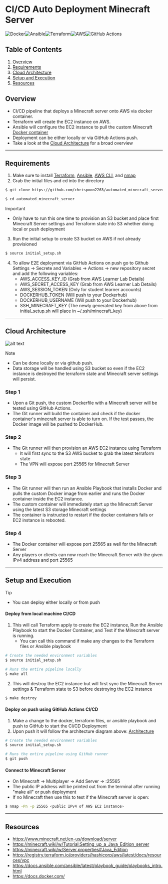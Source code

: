 
# CI/CD Auto Deployment Minecraft Server
![Docker](https://img.shields.io/badge/docker-%230db7ed.svg?style=for-the-badge&logo=docker&logoColor=white)![Ansible](https://img.shields.io/badge/ansible-%231A1918.svg?style=for-the-badge&logo=ansible&logoColor=white)![Terraform](https://img.shields.io/badge/terraform-%235835CC.svg?style=for-the-badge&logo=terraform&logoColor=white)![AWS](https://img.shields.io/badge/AWS-%23FF9900.svg?style=for-the-badge&logo=amazon-aws&logoColor=white)![GitHub Actions](https://img.shields.io/badge/github%20actions-%232671E5.svg?style=for-the-badge&logo=githubactions&logoColor=white)

## Table of Contents
1. [Overview](#overview)
2. [Requirements](#requirements)
3. [Cloud Architecture](#cloud-architecture)
4. [Setup and Execution](#setup-and-execution)
5. [Resources](#resources)
## Overview 
 - CI/CD pipeline that deploys a Minecraft server onto AWS via docker container.
 - Terraform will create the EC2 instance on AWS.
 - Ansible will configure the EC2 instance to pull the custom Minecraft [Docker container](https://hub.docker.com/r/chrispoon2263/minecraft-server)   
 - Deployment can be either locally or via GitHub Actions push.
 - Take a look at the  [Cloud Architecture](#architecture) for a broad overview

---
## Requirements
1. Make sure to install [Terraform](https://developer.hashicorp.com/terraform/tutorials/aws-get-started/install-cli),  [Ansible](https://docs.ansible.com/ansible/latest/installation_guide/intro_installation.html), [AWS CLI](https://docs.aws.amazon.com/cli/latest/userguide/getting-started-install.html), and [nmap](https://nmap.org/download.html)
2. Grab the initial files and cd into the directory
```bash
$ git clone https://github.com/chrispoon2263/automated_minecraft_server.git

$ cd automated_minecraft_server
```

> [!IMPORTANT]
> - Only have to run this one time to provision an S3 bucket and place first Minecraft Server settings and Terraform state into S3 whether doing local or push deployment

3. Run the initial setup to create S3 bucket on AWS if not already provisioned
```bash
$ source initial_setup.sh
```

4. To allow E2E deployment via GitHub Actions on push go to Github Settings -> Secrete and Variables -> Actions -> new repository secret and add the following variables:
	- AWS_ACCESS_KEY_ID             (Grab from AWS Learner Lab Details)
	- AWS_SECRET_ACCESS_KEY  (Grab from AWS Learner Lab Details)
	- AWS_SESSION_TOKEN            (Only for student learner accounts)
	- DOCKERHUB_TOKEN               (Will push to your Dockerhub)
	- DOCKERHUB_USERNAME       (Will push to your Dockerhub)
	- SSH_MINECRAFT_KEY            (The newly generated key from above from  initial_setup.sh will place in ~/.ssh/minecraft_key)


---

## Cloud Architecture
 ![alt text](images/CloudArchitecture.png)
> [!Note]
> - Can be done locally or via github push. 
> - Data storage will be handled using S3 bucket so even if the EC2 instance is destroyed the terraform state and Minecraft server settings will persist.

### Step 1
- Upon a Git push, the custom Dockerfile with a Minecraft server will be tested using GitHub Actions. 
- The Git runner will build the container and check if the docker container's minecraft server is able to turn on. If the test passes, the Docker image will be pushed to DockerHub.
### Step 2 
- The Git runner will then provision an AWS EC2 instance using Terraform
	- It will first sync to the S3 AWS bucket to grab the latest terraform state
	- The VPN will expose port 25565 for Minecraft Server
### Step 3
- The Git runner will then run an Ansible Playbook that installs Docker and pulls the custom Docker image from earlier and runs the Docker container inside the EC2 instance.
- The custom container will immediately start up the Minecraft Server using the latest S3 storage Minecraft settings
- The container is instructed to restart if the docker containers fails or EC2 instance is rebooted. 
### Step 4
- The Docker container will expose port 25565 as well for the Minecraft Server
- Any players or clients can now reach the Minecraft Server with the given IPv4 address and port 25565



---
## Setup and Execution

> [!TIP]
>  - You can deploy either locally or from push


#### Deploy from local machine CI/CD
1. This will call Terraform apply to create the EC2 instance, Run the Ansible Playbook to start the Docker Container, and Test if the Minecraft server is running.
	- You can call this command if make any changes to the Terraform files or Ansible playbook
```bash
# Create the needed environment variables
$ source initial_setup.sh

# Runs the entire pipeline locally
$ make all
```

2. This will destroy the EC2 instance but will first sync the Minecraft Server settings & Terraform state to S3 before destroying the EC2 instance
```bash
$ make destroy
```


#### Deploy on push using GitHub Actions CI/CD
1. Make a change to the docker, terraform files, or ansible playbook and push to GitHub to start the CI/CD Deployment 
2. Upon push it will follow the architecture diagram above: [Architecture](#cloud-architecture)
```bash
# Create the needed environment variables
$ source initial_setup.sh

# Runs the entire pipeline using GitHub runner
$ git push
```

#### Connect to Minecraft Server
- On Minecraft -> Multiplayer -> Add Server -> <public IPv4 of AWS EC2 instance>:25565
- The public IP address will be printed out from the terminal after running "make all" or push deployment
- If no Minecraft then use this to test if the Minecraft server is open:
```bash
$ nmap -Pn -p 25565 <public IPv4 of AWS EC2 instance>
```
---

## Resources
- https://www.minecraft.net/en-us/download/server
- https://minecraft.wiki/w/Tutorial:Setting_up_a_Java_Edition_server
- https://minecraft.wiki/w/Server.properties#Java_Edition
- https://registry.terraform.io/providers/hashicorp/aws/latest/docs/resources/vpc
- https://docs.ansible.com/ansible/latest/playbook_guide/playbooks_intro.html
- https://docs.docker.com/
